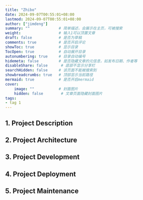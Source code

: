```yaml
---
title: "Zhibo"
date: 2024-09-07T00:55:01+08:00
lastmod: 2024-09-07T00:55:01+08:00
author: ["jimdeng"]
summary: ""             # 简单描述，会展示在主页，可被搜索
weight:                 # 输入1可以顶置文章
draft: false            # 是否为草稿
comments: true          # 是否开启评论
showToc: true           # 显示目录
TocOpen: true           # 自动展开目录
autonumbering: true     # 目录自动编号
hidemeta: false         # 是否隐藏文章的元信息，如发布日期、作者等
disableShare: false      # 底部不显示分享栏
searchHidden: false     # 该页面不能被搜索到
showbreadcrumbs: true   # 顶部显示当前路径
mermaid: true           # 是否开启mermaid
cover:
    image: ""           # 封面图片
    hidden: false        # 文章页面隐藏封面图片
tags:
- tag 1
---
```



## 1. Project Description

## 2. Project Architecture

## 3. Project Development

## 4. Project Deployment

## 5. Project Maintenance
